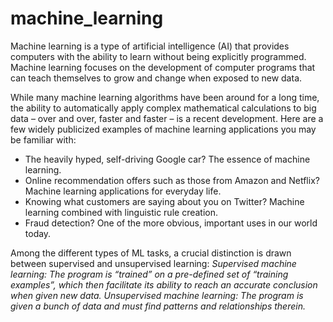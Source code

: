 # machine_learning
Machine learning is a type of artificial intelligence (AI) that provides computers with the ability to learn without being explicitly programmed. Machine learning focuses on the development of computer programs that can teach themselves to grow and change when exposed to new data. 

While many machine learning algorithms have been around for a long time, the ability to automatically apply complex mathematical calculations to big data – over and over, faster and faster – is a recent development. Here are a few widely publicized examples of machine learning applications you may be familiar with:
* The heavily hyped, self-driving Google car? The essence of machine learning.
* Online recommendation offers such as those from Amazon and Netflix? Machine learning applications for everyday life.
* Knowing what customers are saying about you on Twitter? Machine learning combined with linguistic rule creation.
* Fraud detection? One of the more obvious, important uses in our world today.

Among the different types of ML tasks, a crucial distinction is drawn between supervised and unsupervised learning:
*Supervised machine learning: The program is “trained” on a pre-defined set of “training examples”, which then facilitate its ability to reach an accurate conclusion when given new data.*
*Unsupervised machine learning: The program is given a bunch of data and must find patterns and relationships therein.*
